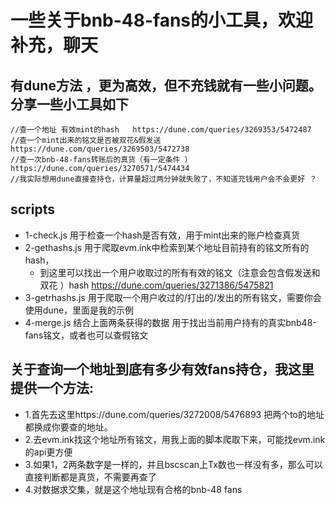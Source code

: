  一些关于bnb-48-fans的小工具，欢迎补充，聊天
==========================

## 有dune方法 ，更为高效，但不充钱就有一些小问题。分享一些小工具如下

    //查一个地址 有效mint的hash   https://dune.com/queries/3269353/5472487
    //查一个mint出来的铭文是否被双花&假发送 https://dune.com/queries/3269503/5472738
    //查一次bnb-48-fans转账后的真货（有一定条件 ）https://dune.com/queries/3270571/5474434
    //我实际想用dune直接查持仓，计算量超过两分钟就失败了，不知道充钱用户会不会更好 ？

## scripts

* 1-check.js 用于检查一个hash是否有效，用于mint出来的账户检查真货
* 2-gethashs.js 用于爬取evm.ink中检索到某个地址目前持有的铭文所有的hash，
    * 到这里可以找出一个用户收取过的所有有效的铭文（注意会包含假发送和双花 ）hash https://dune.com/queries/3271386/5475821
* 3-getrhashs.js 用于爬取一个用户收过的/打出的/发出的所有铭文，需要你会使用dune，里面是我的示例
* 4-merge.js 结合上面两条获得的数据 用于找出当前用户持有的真实bnb48-fans铭文，或者也可以查假铭文 

## 关于查询一个地址到底有多少有效fans持仓，我这里提供一个方法:

* 1.首先去这里https://dune.com/queries/3272008/5476893 把两个to的地址都换成你要查的地址。
* 2.去evm.ink找这个地址所有铭文，用我上面的脚本爬取下来，可能找evm.ink的api更方便
* 3.如果1，2两条数字是一样的，并且bscscan上Tx数也一样没有多，那么可以直接判断都是真货，不需要再查了
* 4.对数据求交集，就是这个地址现有合格的bnb-48 fans
